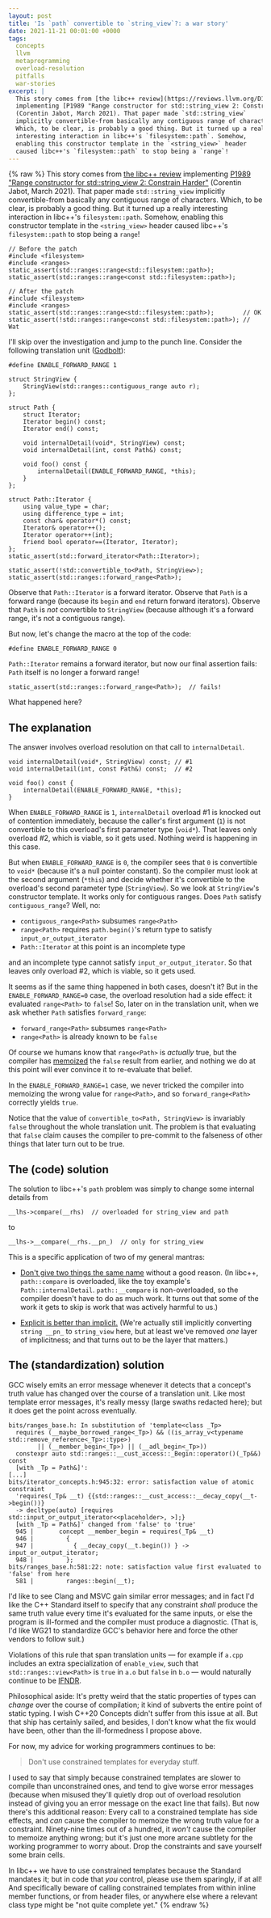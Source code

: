 ```yaml
---
layout: post
title: 'Is `path` convertible to `string_view`?: a war story'
date: 2021-11-21 00:01:00 +0000
tags:
  concepts
  llvm
  metaprogramming
  overload-resolution
  pitfalls
  war-stories
excerpt: |
  This story comes from [the libc++ review](https://reviews.llvm.org/D113161)
  implementing [P1989 "Range constructor for std::string_view 2: Constrain Harder"](http://www.open-std.org/jtc1/sc22/wg21/docs/papers/2021/p1989r2.pdf)
  (Corentin Jabot, March 2021). That paper made `std::string_view`
  implicitly convertible-from basically any contiguous range of characters.
  Which, to be clear, is probably a good thing. But it turned up a really
  interesting interaction in libc++'s `filesystem::path`. Somehow,
  enabling this constructor template in the `<string_view>` header
  caused libc++'s `filesystem::path` to stop being a `range`!
---
```


{% raw %}
This story comes from [the libc++ review](https://reviews.llvm.org/D113161)
implementing [P1989 "Range constructor for std::string_view 2: Constrain Harder"](http://www.open-std.org/jtc1/sc22/wg21/docs/papers/2021/p1989r2.pdf)
(Corentin Jabot, March 2021). That paper made `std::string_view`
implicitly convertible-from basically any contiguous range of characters.
Which, to be clear, is probably a good thing. But it turned up a really
interesting interaction in libc++'s `filesystem::path`. Somehow,
enabling this constructor template in the `<string_view>` header
caused libc++'s `filesystem::path` to stop being a `range`!

    // Before the patch
    #include <filesystem>
    #include <ranges>
    static_assert(std::ranges::range<std::filesystem::path>);
    static_assert(std::ranges::range<const std::filesystem::path>);

    // After the patch
    #include <filesystem>
    #include <ranges>
    static_assert(std::ranges::range<std::filesystem::path>);        // OK
    static_assert(!std::ranges::range<const std::filesystem::path>); // Wat

I'll skip over the investigation and jump to the punch line.
Consider the following translation unit ([Godbolt](https://godbolt.org/z/55hYTzW7q)):

    #define ENABLE_FORWARD_RANGE 1

    struct StringView {
        StringView(std::ranges::contiguous_range auto r);
    };

    struct Path {
        struct Iterator;
        Iterator begin() const;
        Iterator end() const;

        void internalDetail(void*, StringView) const;
        void internalDetail(int, const Path&) const;

        void foo() const {
            internalDetail(ENABLE_FORWARD_RANGE, *this);
        }
    };

    struct Path::Iterator {
        using value_type = char;
        using difference_type = int;
        const char& operator*() const;
        Iterator& operator++();
        Iterator operator++(int);
        friend bool operator==(Iterator, Iterator);
    };
    static_assert(std::forward_iterator<Path::Iterator>);

    static_assert(!std::convertible_to<Path, StringView>);
    static_assert(std::ranges::forward_range<Path>);

Observe that `Path::Iterator` is a forward iterator. Observe
that `Path` is a forward range (because its `begin` and `end`
return forward iterators). Observe that `Path` is _not_ convertible
to `StringView` (because although it's a forward range, it's
not a contiguous range).

But now, let's change the macro at the top of the code:

    #define ENABLE_FORWARD_RANGE 0

`Path::Iterator` remains a forward iterator, but now
our final assertion fails: `Path` itself is no longer
a forward range!

    static_assert(std::ranges::forward_range<Path>);  // fails!

What happened here?


## The explanation

The answer involves overload resolution on that call to
`internalDetail`.

    void internalDetail(void*, StringView) const; // #1
    void internalDetail(int, const Path&) const;  // #2

    void foo() const {
        internalDetail(ENABLE_FORWARD_RANGE, *this);
    }

When `ENABLE_FORWARD_RANGE` is `1`, `internalDetail`
overload #1 is knocked out of contention immediately,
because the caller's first argument (`1`) is not convertible to
this overload's first parameter type (`void*`). That leaves
only overload #2, which is viable, so it gets used.
Nothing weird is happening in this case.

But when `ENABLE_FORWARD_RANGE` is `0`, the compiler
sees that `0` is convertible to `void*` (because it's
a null pointer constant). So the compiler must look at
the second argument (`*this`) and decide whether
it's convertible to the overload's second parameter
type (`StringView`). So we look at `StringView`'s
constructor template. It works only for contiguous ranges.
Does `Path` satisfy `contiguous_range`? Well, no:

* `contiguous_range<Path>` subsumes `range<Path>`
* `range<Path>` requires `path.begin()`'s return type to satisfy `input_or_output_iterator`
* `Path::Iterator` at this point is an incomplete type

and an incomplete type cannot satisfy `input_or_output_iterator`.
So that leaves only overload #2, which is viable,
so it gets used.

It seems as if the same thing happened in both cases, doesn't it?
But in the `ENABLE_FORWARD_RANGE=0` case, the overload resolution
had a side effect: it evaluated `range<Path>` to `false`! So,
later on in the translation unit, when we ask whether `Path`
satisfies `forward_range`:

* `forward_range<Path>` subsumes `range<Path>`
* `range<Path>` is already known to be `false`

Of course we humans know that `range<Path>` is _actually_ true,
but the compiler has [memoized](https://en.wikipedia.org/wiki/Memoization)
the `false` result from earlier, and nothing we do at this point
will ever convince it to re-evaluate that belief.

In the `ENABLE_FORWARD_RANGE=1` case, we never tricked the
compiler into memoizing the wrong value for `range<Path>`,
and so `forward_range<Path>` correctly yields `true`.

Notice that the value of `convertible_to<Path, StringView>` is
invariably `false` throughout the whole translation unit. The problem
is that evaluating that `false` claim causes the compiler to pre-commit
to the falseness of other things that later turn out to be true.


## The (code) solution

The solution to libc++'s `path` problem was simply to change some internal
details from

    __lhs->compare(__rhs)  // overloaded for string_view and path

to

    __lhs->__compare(__rhs.__pn_)  // only for string_view

This is a specific application of two of my general mantras:

* [Don't give two things the same name](https://www.youtube.com/watch?v=OQgFEkgKx2s)
    without a good reason. (In libc++, `path::compare` is overloaded,
    like the toy example's `Path::internalDetail`.
    `path::__compare` is non-overloaded, so the compiler doesn't have to do
    as much work. It turns out that some of the work it gets to skip is work
    that was actively harmful to us.)

* [Explicit is better than implicit.](https://www.python.org/dev/peps/pep-0020/)
    (We're actually still implicitly converting `string __pn_` to
    `string_view` here, but at least we've removed _one_ layer of implicitness;
    and that turns out to be the layer that matters.)


## The (standardization) solution

GCC wisely emits an error message whenever it detects that a concept's truth value
has changed over the course of a translation unit. Like most template error messages,
it's really messy (large swaths redacted here); but it does get the point across
eventually.

    bits/ranges_base.h: In substitution of 'template<class _Tp>
      requires (__maybe_borrowed_range<_Tp>) && ((is_array_v<typename std::remove_reference<_Tp>::type>)
            || (__member_begin<_Tp>) || (__adl_begin<_Tp>))
      constexpr auto std::ranges::__cust_access::_Begin::operator()(_Tp&&) const
      [with _Tp = Path&]':
    [...]
    bits/iterator_concepts.h:945:32: error: satisfaction value of atomic constraint
      'requires(_Tp& __t) {{std::ranges::__cust_access::__decay_copy(__t->begin())}
      -> decltype(auto) [requires std::input_or_output_iterator<<placeholder>, >];}
      [with _Tp = Path&]' changed from 'false' to 'true'
      945 |       concept __member_begin = requires(_Tp& __t)
      946 |         {
      947 |           { __decay_copy(__t.begin()) } -> input_or_output_iterator;
      948 |         };
    bits/ranges_base.h:581:22: note: satisfaction value first evaluated to 'false' from here
      581 |         ranges::begin(__t);

I'd like to see Clang and MSVC gain similar error messages; and in fact I'd like
the C++ Standard itself to specify that any constraint _shall_ produce
the same truth value every time it's evaluated for the same inputs, or else the
program is ill-formed and the compiler must produce a diagnostic. (That is,
I'd like WG21 to standardize GCC's behavior here and force the other vendors
to follow suit.)

Violations of this rule that span translation units — for example if `a.cpp` includes
an extra specialization of `enable_view`, such that `std::ranges::view<Path>`
is `true` in `a.o` but `false` in `b.o` — would naturally continue to be
[IFNDR](/blog/2019/08/02/the-tough-guide-to-cpp-acronyms/#ifndr).

Philosophical aside: It's pretty weird that the static properties of types
can _change_ over the course of compilation; it kind of subverts the entire
point of static typing. I wish C++20 Concepts didn't suffer from this issue
at all. But that ship has certainly sailed, and besides, I don't know what
the fix would have been, other than the ill-formedness I propose above.

For now, my advice for working programmers continues to be:

> Don't use constrained templates for everyday stuff.

I used to say that simply because constrained templates are slower to compile
than unconstrained ones, and tend to give worse error messages (because when
misused they'll quietly drop out of overload resolution instead of giving
you an error message on the exact line that fails). But now there's this
additional reason: Every call to a constrained template has side effects,
and _can_ cause the compiler to memoize the wrong truth value for a constraint.
Ninety-nine times out of a hundred, it _won't_ cause the compiler to memoize
anything wrong; but it's just one more arcane subtlety for the working programmer
to worry about. Drop the constraints and save yourself some brain cells.

In libc++ we have to use constrained templates because the Standard mandates it;
but in code that _you_ control, please use them sparingly, if at all!
And specifically beware of calling constrained templates from within inline member
functions, or from header files, or anywhere else where a relevant class type
might be "not quite complete yet."
{% endraw %}
